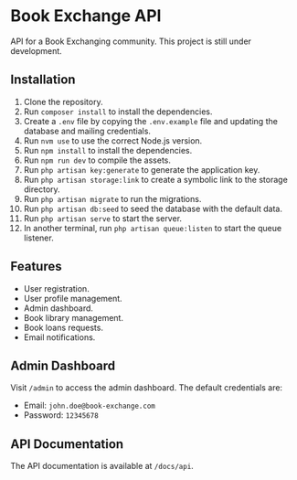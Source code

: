 # Book Exchange API

API for a Book Exchanging community. This project is still under development.

## Installation

1. Clone the repository.
2. Run `composer install` to install the dependencies.
3. Create a `.env` file by copying the `.env.example` file and updating the database and mailing credentials.
4. Run `nvm use` to use the correct Node.js version.
5. Run `npm install` to install the dependencies.
6. Run `npm run dev` to compile the assets.
7. Run `php artisan key:generate` to generate the application key.
8. Run `php artisan storage:link` to create a symbolic link to the storage directory.
9. Run `php artisan migrate` to run the migrations.
10. Run `php artisan db:seed` to seed the database with the default data.
11. Run `php artisan serve` to start the server.
12. In another terminal, run `php artisan queue:listen` to start the queue listener.

## Features

- User registration.
- User profile management.
- Admin dashboard.
- Book library management.
- Book loans requests.
- Email notifications.

## Admin Dashboard

Visit `/admin` to access the admin dashboard. The default credentials are:

- Email: `john.doe@book-exchange.com`
- Password: `12345678`

## API Documentation

The API documentation is available at `/docs/api`.
